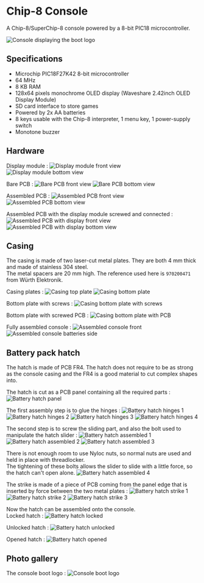 # Chip-8 Console

A Chip-8/SuperChip-8 console powered by a 8-bit PIC18 microcontroller.

![Console displaying the boot logo](Resources/Finished_Console_1.jpg)

## Specifications

* Microchip PIC18F27K42 8-bit microcontroller
* 64 MHz
* 8 KB RAM
* 128x64 pixels monochrome OLED display (Waveshare 2.42inch OLED Display Module)
* SD card interface to store games
* Powered by 2x AA batteries
* 8 keys usable with the Chip-8 interpreter, 1 menu key, 1 power-supply switch
* Monotone buzzer

## Hardware

Display module :
![Display module front view](Resources/Display_Module_Top.jpg)
![Display module bottom view](Resources/Display_Module_Bottom.jpg)

Bare PCB :
![Bare PCB front view](Resources/Bare_PCB_Top.jpg)
![Bare PCB bottom view](Resources/Bare_PCB_Bottom.jpg)

Assembled PCB :
![Assembled PCB front view](Resources/Assembled_PCB_Top.jpg)
![Assembled PCB bottom view](Resources/Assembled_PCB_Bottom.jpg)

Assembled PCB with the display module screwed and connected :
![Assembled PCB with display front view](Resources/Assembled_PCB_With_Display_Top.jpg)
![Assembled PCB with display bottom view](Resources/Assembled_PCB_With_Display_Bottom.jpg)

## Casing

The casing is made of two laser-cut metal plates. They are both 4 mm thick and made of stainless 304 steel.  
The metal spacers are 20 mm high. The reference used here is `970200471` from Würth Elektronik.  

Casing plates :
![Casing top plate](Resources/Casing_Top_Plate.jpg)
![Casing bottom plate](Resources/Casing_Bottom_Plate.jpg)

Bottom plate with screws :
![Casing bottom plate with screws](Resources/Casing_Bottom_Plate_With_Screws.jpg)

Bottom plate with screwed PCB :
![Casing bottom plate with PCB](Resources/Casing_Bottom_Plate_With_PCB.jpg)

Fully assembled console :
![Assembled console front](Resources/Assembled_Console_Front.jpg)
![Assembled console batteries side](Resources/Assembled_Console_Side_Batteries.jpg)

## Battery pack hatch

The hatch is made of PCB FR4. The hatch does not require to be as strong as the console casing and the FR4 is a good material to cut complex shapes into.

The hatch is cut as a PCB panel containing all the required parts :
![Battery hatch panel](Resources/Battery_Hatch_Panel.jpg)

The first assembly step is to glue the hinges :
![Battery hatch hinges 1](Resources/Battery_Hatch_Hinges_1.jpg)
![Battery hatch hinges 2](Resources/Battery_Hatch_Hinges_2.jpg)
![Battery hatch hinges 3](Resources/Battery_Hatch_Hinges_3.jpg)
![Battery hatch hinges 4](Resources/Battery_Hatch_Hinges_4.jpg)

The second step is to screw the sliding part, and also the bolt used to manipulate the hatch slider :
![Battery hatch assembled 1](Resources/Battery_Hatch_Assembled_1.jpg)
![Battery hatch assembled 2](Resources/Battery_Hatch_Assembled_2.jpg)
![Battery hatch assembled 3](Resources/Battery_Hatch_Assembled_3.jpg)

There is not enough room to use Nyloc nuts, so normal nuts are used and held in place with threadlocker.  
The tightening of these bolts allows the slider to slide with a little force, so the hatch can't open alone.
![Battery hatch assembled 4](Resources/Battery_Hatch_Assembled_4.jpg)

The strike is made of a piece of PCB coming from the panel edge that is inserted by force between the two metal plates :
![Battery hatch strike 1](Resources/Battery_Hatch_Strike_1.jpg)
![Battery hatch strike 2](Resources/Battery_Hatch_Strike_2.jpg)
![Battery hatch strike 3](Resources/Battery_Hatch_Strike_3.jpg)

Now the hatch can be assembled onto the console.  
Locked hatch :
![Battery hatch locked](Resources/Battery_Hatch_Locked.jpg)

Unlocked hatch :
![Battery hatch unlocked](Resources/Battery_Hatch_Unlocked.jpg)

Opened hatch :
![Battery hatch opened](Resources/Battery_Hatch_Opened.jpg)

## Photo gallery

The console boot logo :
![Console boot logo](Resources/Finished_Console_2.jpg)
